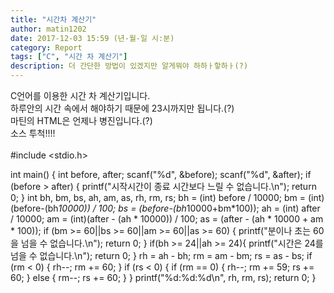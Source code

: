 ```yaml
---
title: "시간차 계산기"
author: matin1202
date: 2017-12-03 15:59 (년-월-일 시:분)
category: Report
tags: ["C", "시간 차 계산기"]
description: 더 간단한 방법이 있겠지만 알게뭐야 하하ㅏ핳하ㅏ(?)
---
```

<asmr><!--이런 태그가 있을리가<<<-->
C언어를 이용한 시간 차 계산기입니다.<br>
하루안의 시간 속에서 해야하기 때문에 23시까지만 됩니다.(?)<br>
<bold>마틴의 HTML은 언제나 병진입니다.(?)</bold><br>
소스 투척!!!!<br><br>
#include <stdio.h>

int main() {
	int before, after;
	scanf("%d", &before);
	scanf("%d", &after);
	if (before > after) {
		printf("시작시간이 종료 시간보다 느릴 수 없습니다.\n");
		return 0;
	}
	int bh, bm, bs, ah, am, as, rh, rm, rs;
	bh = (int) before / 10000;
	bm = (int) (before-(bh*10000)) / 100;
	bs = (before-(bh*10000+bm*100));
	ah = (int) after / 10000;
	am = (int)(after - (ah * 10000)) / 100;
	as = (after - (ah * 10000 + am * 100));
	if (bm >= 60||bs >= 60||am >= 60||as >= 60) {
		printf("분이나 초는 60을 넘을 수 없습니다.\n");
		return 0;
	}
    if(bh >= 24||ah >= 24){
       printf("시간은 24를 넘을 수 없습니다.\n");
       return 0;
    }
	rh = ah - bh;
	rm = am - bm;
	rs = as - bs;
	if (rm < 0) {
		rh--;
		rm += 60;
	}
	if (rs < 0) {
		if (rm == 0) {
			rh--;
			rm += 59;
			rs += 60;
		}
		else {
			rm--;
			rs += 60;
		}
	}
	printf("%d:%d:%d\n", rh, rm, rs);
	return 0;
}

<img scr="https://matin1202.rf.gd/time.png">
